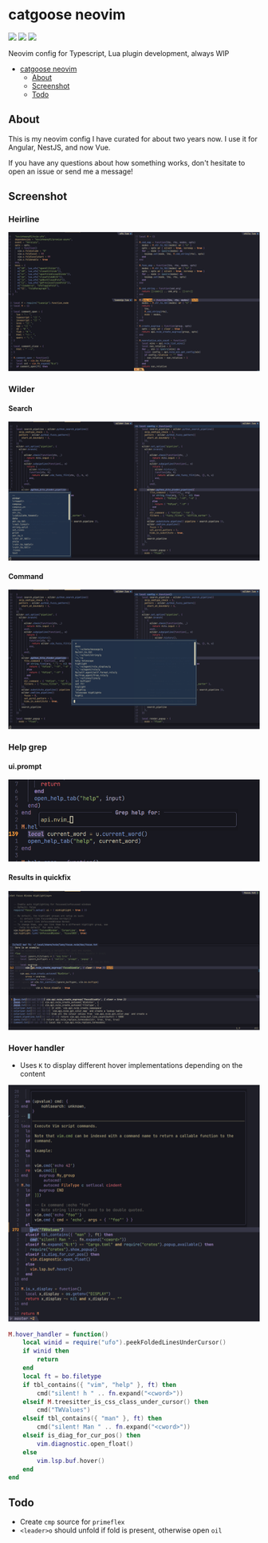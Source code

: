 # catgoose neovim

<a href="https://dotfyle.com/catgoose/nvim"><img src="https://dotfyle.com/catgoose/nvim/badges/plugins?style=for-the-badge" /></a>
<a href="https://dotfyle.com/catgoose/nvim"><img src="https://dotfyle.com/catgoose/nvim/badges/leaderkey?style=for-the-badge" /></a>
<a href="https://dotfyle.com/catgoose/nvim"><img src="https://dotfyle.com/catgoose/nvim/badges/plugin-manager?style=for-the-badge" /></a>

Neovim config for Typescript, Lua plugin development, always WIP

<!--toc:start-->

- [catgoose neovim](#catgoose-neovim)
  - [About](#about)
  - [Screenshot](#screenshot)
  - [Todo](#todo)
  <!--toc:end-->

## About

This is my neovim config I have curated for about two years now. I use it for
Angular, NestJS, and now Vue.

If you have any questions about how something works, don't hesitate to open
an issue or send me a message!

## Screenshot

### Heirline

![image](https://github.com/catgoose/nvim/blob/c3d07e870b87590d0acaa89be8f3a17fcf30ec9e/neovim1.png)

### Wilder

#### Search

![image](https://github.com/catgoose/nvim/blob/c3d07e870b87590d0acaa89be8f3a17fcf30ec9e/neovim2.png)

#### Command

![image](https://github.com/catgoose/nvim/blob/c3d07e870b87590d0acaa89be8f3a17fcf30ec9e/neovim3.png)

### Help grep

#### ui.prompt

![image](https://github.com/catgoose/nvim/blob/c3d07e870b87590d0acaa89be8f3a17fcf30ec9e/neovim4.png)

#### Results in quickfix

![image](https://github.com/catgoose/nvim/blob/c3d07e870b87590d0acaa89be8f3a17fcf30ec9e/neovim5.png)

### Hover handler

- Uses `K` to display different hover implementations depending on the content

![image](https://github.com/catgoose/nvim/blob/6159ac96f7a725a79d5ee5767c3d3ec8d1ece0ed/neovim6.png)

```lua
M.hover_handler = function()
    local winid = require("ufo").peekFoldedLinesUnderCursor()
    if winid then
        return
    end
    local ft = bo.filetype
    if tbl_contains({ "vim", "help" }, ft) then
        cmd("silent! h " .. fn.expand("<cword>"))
    elseif M.treesitter_is_css_class_under_cursor() then
        cmd("TWValues")
    elseif tbl_contains({ "man" }, ft) then
        cmd("silent! Man " .. fn.expand("<cword>"))
    elseif is_diag_for_cur_pos() then
        vim.diagnostic.open_float()
    else
        vim.lsp.buf.hover()
    end
end

```

## Todo

- Create `cmp` source for `primeflex`
- `<leader>o` should unfold if fold is present, otherwise open `oil`
